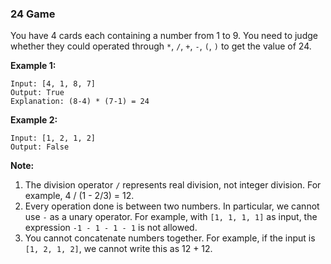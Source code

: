### 24 Game

You have 4 cards each containing a number from 1 to 9. You need to judge whether they could operated through `*`, `/`, `+`, `-`, `(`, `)` to get the value of 24.

**Example 1:**

    Input: [4, 1, 8, 7]
    Output: True
    Explanation: (8-4) * (7-1) = 24

**Example 2:**

    Input: [1, 2, 1, 2]
    Output: False

**Note:**

1.  The division operator `/` represents real division, not integer division. For example, 4 / (1 - 2/3) = 12.
2.  Every operation done is between two numbers. In particular, we cannot use `-` as a unary operator. For example, with `[1, 1, 1, 1]` as input, the expression `-1 - 1 - 1 - 1` is not allowed.
3.  You cannot concatenate numbers together. For example, if the input is `[1, 2, 1, 2]`, we cannot write this as 12 + 12.
